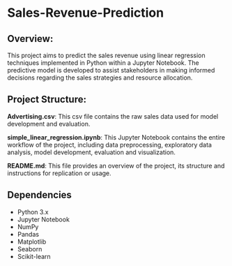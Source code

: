 # Sales-Revenue-Prediction

## Overview:
This project aims to predict the sales revenue using linear regression techniques implemented in Python within a Jupyter Notebook. The predictive model is developed to assist stakeholders in making informed decisions regarding the sales strategies and resource allocation.

## Project Structure:
**Advertising.csv**: This csv file contains the raw sales data used for model development and evaluation. 

**simple_linear_regression.ipynb**: This Jupyter Notebook contains the entire workflow of the project, including data preprocessing, exploratory data analysis, model development, evaluation and visualization.

**README.md**: This file provides an overview of the project, its structure and instructions for replication or usage.

## Dependencies

- Python 3.x
- Jupyter Notebook
- NumPy
- Pandas
- Matplotlib
- Seaborn
- Scikit-learn
